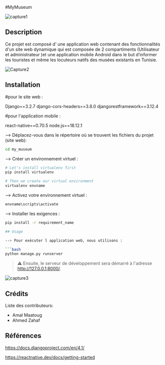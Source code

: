 #MyMuseum

![capture1](https://user-images.githubusercontent.com/118480136/236536748-c202d957-eac7-4b74-9253-f9eeabf52a69.PNG)


## Description

Ce projet est composé d’ une application web contenant des fonctionnalités d'un site web dynamique  qui est composée de 2 compartiments (Utilisateur et administrateur )et  une application mobile Android  dans le but d’informer les touristes et même les locuteurs natifs des musées existants en Tunisie. 

![Capture2](https://user-images.githubusercontent.com/118480136/236536813-eec0603a-bc99-4ab0-9c3d-14796bcb6a6e.PNG)



## Installation

#pour le site web :

Django==3.2.7
django-cors-headers==3.8.0
djangorestframework==3.12.4

#pour l'application mobile :

react-native==0.70.5
node.js==18.12.1



--> Déplacez-vous dans le répertoire où se trouvent les fichiers du projet (site web):

```bash
cd my_museum

````

--> Créer un environnement virtuel :

```bash
# Let's install virtualenv first
pip install virtualenv

# Then we create our virtual environment
virtualenv envname

````

--> Activez votre environnement virtuel :

```bash
envname\scripts\activate

```

--> Installer les exigences :

```bash
pip install -r requirement_name

## Usage

--> Pour exécuter l application web, nous utilisons :

```bash
python manage.py runserver

```

> ⚠  Ensuite, le serveur de développement sera démarré à l'adresse http://127.0.0.1:8000/.

![capture3](https://user-images.githubusercontent.com/118480136/236536929-d2fa6857-d426-4192-a9e7-529ebf94a7c8.PNG)


## Crédits

Liste des contributeurs:

* Amal Maatoug 
* Ahmed Zahaf 

## Références

https://docs.djangoproject.com/en/4.1/

https://reactnative.dev/docs/getting-started
